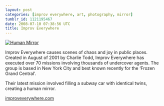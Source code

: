 ```yaml
---
layout: post
categories: [improv everywhere, art, photography, mirror]
tumblr_id: 1121195467
date: 2008-07-10 07:38:56 UTC
title: Improv Everywhere
---
```


<a href="http://improveverywhere.com/2008/07/06/human-mirror/"><img src="http://farm4.static.flickr.com/3184/2645107558_784552e4f0.jpg" alt="Human Mirror" /></a>

Improv Everywhere causes scenes of chaos and joy in public places. Created in August of 2001 by Charlie Todd, Improv Everywhere has executed over 70 missions involving thousands of undercover agents. The group is based in New York City and best known recently for the ‘Frozen Grand Central’.

Their latest mission involved filling a subway car with identical twins, creating a human mirror.

<a href="http://improveverywhere.com/">improveverywhere.com</a>
